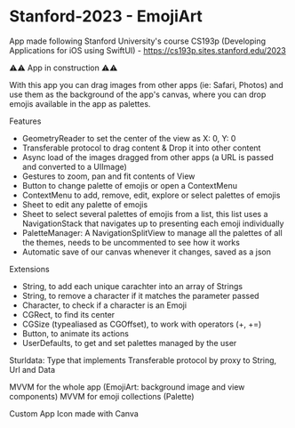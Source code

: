 # Stanford-2023 - EmojiArt
App made following Stanford University's course CS193p (Developing Applications for iOS using SwiftUI) - https://cs193p.sites.stanford.edu/2023

⚠️⚠️ App in construction ⚠️⚠️

With this app you can drag images from other apps (ie: Safari, Photos) and use them as the background of the app's canvas, where you can drop emojis available in the app as palettes.

Features
- GeometryReader to set the center of the view as X: 0, Y: 0
- Transferable protocol to drag content & Drop it into other content
- Async load of the images dragged from other apps (a URL is passed and converted to a UIImage)
- Gestures to zoom, pan and fit contents of View
- Button to change palette of emojis or open a ContextMenu
- ContextMenu to add, remove, edit, explore or select palettes of emojis
- Sheet to edit any palette of emojis
- Sheet to select several palettes of emojis from a list, this list uses a NavigationStack that navigates up to presenting each emoji individually
- PaletteManager: A NavigationSplitView to manage all the palettes of all the themes, needs to be uncommented to see how it works
- Automatic save of our canvas whenever it changes, saved as a json

Extensions
- String, to add each unique carachter into an array of Strings
- String, to remove a character if it matches the parameter passed
- Character, to check if a character is an Emoji
- CGRect, to find its center
- CGSize (typealiased as CGOffset), to work with operators (+, +=)
- Button, to animate its actions
- UserDefaults, to get and set palettes managed by the user

Sturldata: Type that implements Transferable protocol by proxy to String, Url and Data

MVVM for the whole app (EmojiArt: background image and view components)
MVVM for emoji collections (Palette)

Custom App Icon made with Canva
